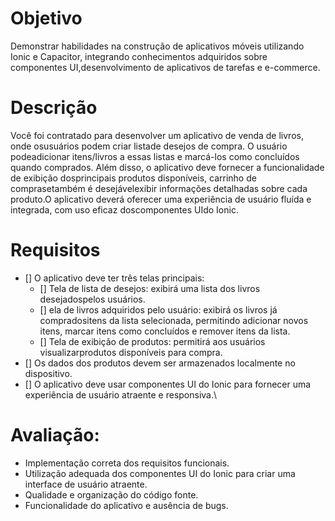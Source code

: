 # Objetivo

Demonstrar habilidades na construção de aplicativos móveis utilizando Ionic e Capacitor, integrando conhecimentos adquiridos sobre componentes UI,desenvolvimento de aplicativos de tarefas e e-commerce.

# Descrição

Você foi contratado para desenvolver um aplicativo de venda de livros, onde osusuários podem criar listade desejos de compra. O usuário podeadicionar itens/livros a  essas  listas  e  marcá-los  como  concluídos  quando  comprados.  Além  disso,  o  aplicativo  deve fornecer a funcionalidade de exibição dosprincipais produtos disponíveis, carrinho de comprasetambém é desejávelexibir informações  detalhadas sobre cada produto.O aplicativo deverá oferecer uma experiência de usuário fluída e integrada, com uso eficaz doscomponentes UIdo Ionic.

# Requisitos

- [] O aplicativo deve ter três telas principais:
    - [] Tela de lista de desejos: exibirá uma lista dos livros desejadospelos usuários.
    - [] ela de livros adquiridos pelo usuário: exibirá os livros já compradositens da lista selecionada, permitindo adicionar novos itens, marcar itens como concluídos e remover itens da lista.
    - [] Tela de exibição de produtos: permitirá aos usuários visualizarprodutos disponíveis para compra.
- [] Os dados dos produtos devem ser armazenados localmente no dispositivo.
- [] O aplicativo deve usar componentes UI do Ionic para fornecer uma experiência de usuário atraente e responsiva.\

# Avaliação:

- Implementação correta dos requisitos funcionais.
- Utilização adequada dos componentes UI do Ionic para criar uma interface de usuário atraente.
- Qualidade e organização do código fonte.
- Funcionalidade do aplicativo e ausência de bugs.